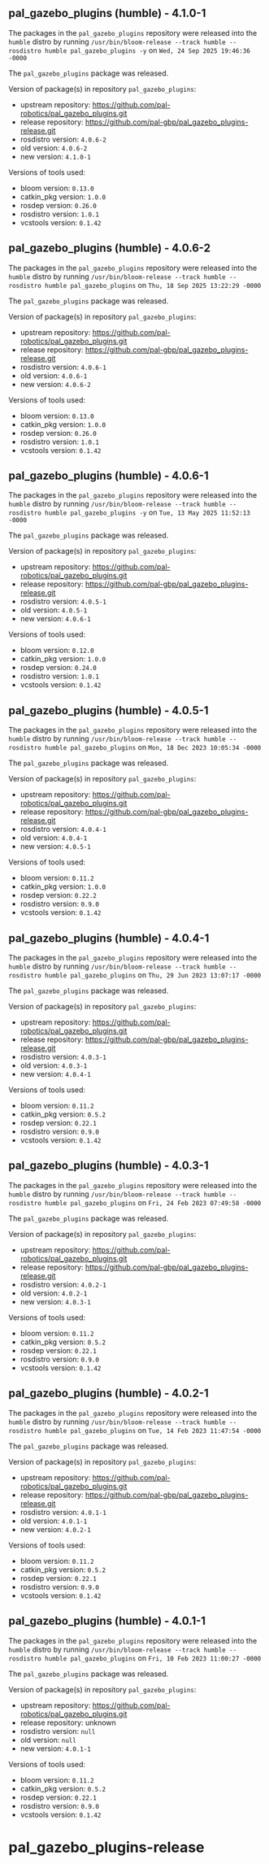 ## pal_gazebo_plugins (humble) - 4.1.0-1

The packages in the `pal_gazebo_plugins` repository were released into the `humble` distro by running `/usr/bin/bloom-release --track humble --rosdistro humble pal_gazebo_plugins -y` on `Wed, 24 Sep 2025 19:46:36 -0000`

The `pal_gazebo_plugins` package was released.

Version of package(s) in repository `pal_gazebo_plugins`:

- upstream repository: https://github.com/pal-robotics/pal_gazebo_plugins.git
- release repository: https://github.com/pal-gbp/pal_gazebo_plugins-release.git
- rosdistro version: `4.0.6-2`
- old version: `4.0.6-2`
- new version: `4.1.0-1`

Versions of tools used:

- bloom version: `0.13.0`
- catkin_pkg version: `1.0.0`
- rosdep version: `0.26.0`
- rosdistro version: `1.0.1`
- vcstools version: `0.1.42`


## pal_gazebo_plugins (humble) - 4.0.6-2

The packages in the `pal_gazebo_plugins` repository were released into the `humble` distro by running `/usr/bin/bloom-release --track humble --rosdistro humble pal_gazebo_plugins` on `Thu, 18 Sep 2025 13:22:29 -0000`

The `pal_gazebo_plugins` package was released.

Version of package(s) in repository `pal_gazebo_plugins`:

- upstream repository: https://github.com/pal-robotics/pal_gazebo_plugins.git
- release repository: https://github.com/pal-gbp/pal_gazebo_plugins-release.git
- rosdistro version: `4.0.6-1`
- old version: `4.0.6-1`
- new version: `4.0.6-2`

Versions of tools used:

- bloom version: `0.13.0`
- catkin_pkg version: `1.0.0`
- rosdep version: `0.26.0`
- rosdistro version: `1.0.1`
- vcstools version: `0.1.42`


## pal_gazebo_plugins (humble) - 4.0.6-1

The packages in the `pal_gazebo_plugins` repository were released into the `humble` distro by running `/usr/bin/bloom-release --track humble --rosdistro humble pal_gazebo_plugins -y` on `Tue, 13 May 2025 11:52:13 -0000`

The `pal_gazebo_plugins` package was released.

Version of package(s) in repository `pal_gazebo_plugins`:

- upstream repository: https://github.com/pal-robotics/pal_gazebo_plugins.git
- release repository: https://github.com/pal-gbp/pal_gazebo_plugins-release.git
- rosdistro version: `4.0.5-1`
- old version: `4.0.5-1`
- new version: `4.0.6-1`

Versions of tools used:

- bloom version: `0.12.0`
- catkin_pkg version: `1.0.0`
- rosdep version: `0.24.0`
- rosdistro version: `1.0.1`
- vcstools version: `0.1.42`


## pal_gazebo_plugins (humble) - 4.0.5-1

The packages in the `pal_gazebo_plugins` repository were released into the `humble` distro by running `/usr/bin/bloom-release --track humble --rosdistro humble pal_gazebo_plugins` on `Mon, 18 Dec 2023 10:05:34 -0000`

The `pal_gazebo_plugins` package was released.

Version of package(s) in repository `pal_gazebo_plugins`:

- upstream repository: https://github.com/pal-robotics/pal_gazebo_plugins.git
- release repository: https://github.com/pal-gbp/pal_gazebo_plugins-release.git
- rosdistro version: `4.0.4-1`
- old version: `4.0.4-1`
- new version: `4.0.5-1`

Versions of tools used:

- bloom version: `0.11.2`
- catkin_pkg version: `1.0.0`
- rosdep version: `0.22.2`
- rosdistro version: `0.9.0`
- vcstools version: `0.1.42`


## pal_gazebo_plugins (humble) - 4.0.4-1

The packages in the `pal_gazebo_plugins` repository were released into the `humble` distro by running `/usr/bin/bloom-release --track humble --rosdistro humble pal_gazebo_plugins` on `Thu, 29 Jun 2023 13:07:17 -0000`

The `pal_gazebo_plugins` package was released.

Version of package(s) in repository `pal_gazebo_plugins`:

- upstream repository: https://github.com/pal-robotics/pal_gazebo_plugins.git
- release repository: https://github.com/pal-gbp/pal_gazebo_plugins-release.git
- rosdistro version: `4.0.3-1`
- old version: `4.0.3-1`
- new version: `4.0.4-1`

Versions of tools used:

- bloom version: `0.11.2`
- catkin_pkg version: `0.5.2`
- rosdep version: `0.22.1`
- rosdistro version: `0.9.0`
- vcstools version: `0.1.42`


## pal_gazebo_plugins (humble) - 4.0.3-1

The packages in the `pal_gazebo_plugins` repository were released into the `humble` distro by running `/usr/bin/bloom-release --track humble --rosdistro humble pal_gazebo_plugins` on `Fri, 24 Feb 2023 07:49:58 -0000`

The `pal_gazebo_plugins` package was released.

Version of package(s) in repository `pal_gazebo_plugins`:

- upstream repository: https://github.com/pal-robotics/pal_gazebo_plugins.git
- release repository: https://github.com/pal-gbp/pal_gazebo_plugins-release.git
- rosdistro version: `4.0.2-1`
- old version: `4.0.2-1`
- new version: `4.0.3-1`

Versions of tools used:

- bloom version: `0.11.2`
- catkin_pkg version: `0.5.2`
- rosdep version: `0.22.1`
- rosdistro version: `0.9.0`
- vcstools version: `0.1.42`


## pal_gazebo_plugins (humble) - 4.0.2-1

The packages in the `pal_gazebo_plugins` repository were released into the `humble` distro by running `/usr/bin/bloom-release --track humble --rosdistro humble pal_gazebo_plugins` on `Tue, 14 Feb 2023 11:47:54 -0000`

The `pal_gazebo_plugins` package was released.

Version of package(s) in repository `pal_gazebo_plugins`:

- upstream repository: https://github.com/pal-robotics/pal_gazebo_plugins.git
- release repository: https://github.com/pal-gbp/pal_gazebo_plugins-release.git
- rosdistro version: `4.0.1-1`
- old version: `4.0.1-1`
- new version: `4.0.2-1`

Versions of tools used:

- bloom version: `0.11.2`
- catkin_pkg version: `0.5.2`
- rosdep version: `0.22.1`
- rosdistro version: `0.9.0`
- vcstools version: `0.1.42`


## pal_gazebo_plugins (humble) - 4.0.1-1

The packages in the `pal_gazebo_plugins` repository were released into the `humble` distro by running `/usr/bin/bloom-release --track humble --rosdistro humble pal_gazebo_plugins` on `Fri, 10 Feb 2023 11:00:27 -0000`

The `pal_gazebo_plugins` package was released.

Version of package(s) in repository `pal_gazebo_plugins`:

- upstream repository: https://github.com/pal-robotics/pal_gazebo_plugins.git
- release repository: unknown
- rosdistro version: `null`
- old version: `null`
- new version: `4.0.1-1`

Versions of tools used:

- bloom version: `0.11.2`
- catkin_pkg version: `0.5.2`
- rosdep version: `0.22.1`
- rosdistro version: `0.9.0`
- vcstools version: `0.1.42`


# pal_gazebo_plugins-release